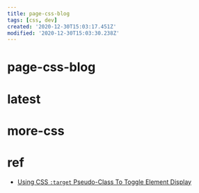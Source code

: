 ```yaml
---
title: page-css-blog
tags: [css, dev]
created: '2020-12-30T15:03:17.451Z'
modified: '2020-12-30T15:03:30.238Z'
---
```


# page-css-blog

# latest

# more-css

# ref

- [Using CSS `:target` Pseudo-Class To Toggle Element Display](https://www.bennadel.com/blog/3970-using-css-target-pseudo-class-to-toggle-element-display.htm)
